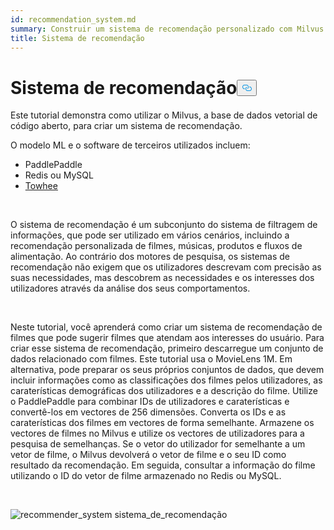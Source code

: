 ```yaml
---
id: recommendation_system.md
summary: Construir um sistema de recomendação personalizado com Milvus.
title: Sistema de recomendação
---
```

<h1 id="Recommender-System" class="common-anchor-header">Sistema de recomendação<button data-href="#Recommender-System" class="anchor-icon" translate="no">
      <svg translate="no"
        aria-hidden="true"
        focusable="false"
        height="20"
        version="1.1"
        viewBox="0 0 16 16"
        width="16"
      >
        <path
          fill="#0092E4"
          fill-rule="evenodd"
          d="M4 9h1v1H4c-1.5 0-3-1.69-3-3.5S2.55 3 4 3h4c1.45 0 3 1.69 3 3.5 0 1.41-.91 2.72-2 3.25V8.59c.58-.45 1-1.27 1-2.09C10 5.22 8.98 4 8 4H4c-.98 0-2 1.22-2 2.5S3 9 4 9zm9-3h-1v1h1c1 0 2 1.22 2 2.5S13.98 12 13 12H9c-.98 0-2-1.22-2-2.5 0-.83.42-1.64 1-2.09V6.25c-1.09.53-2 1.84-2 3.25C6 11.31 7.55 13 9 13h4c1.45 0 3-1.69 3-3.5S14.5 6 13 6z"
        ></path>
      </svg>
    </button></h1><p>Este tutorial demonstra como utilizar o Milvus, a base de dados vetorial de código aberto, para criar um sistema de recomendação.</p>
<p>O modelo ML e o software de terceiros utilizados incluem:</p>
<ul>
<li>PaddlePaddle</li>
<li>Redis ou MySQL</li>
<li><a href="https://towhee.io/">Towhee</a></li>
</ul>
<p></br></p>
<p>O sistema de recomendação é um subconjunto do sistema de filtragem de informações, que pode ser utilizado em vários cenários, incluindo a recomendação personalizada de filmes, músicas, produtos e fluxos de alimentação. Ao contrário dos motores de pesquisa, os sistemas de recomendação não exigem que os utilizadores descrevam com precisão as suas necessidades, mas descobrem as necessidades e os interesses dos utilizadores através da análise dos seus comportamentos.</p>
<p></br></p>
<p>Neste tutorial, você aprenderá como criar um sistema de recomendação de filmes que pode sugerir filmes que atendam aos interesses do usuário. Para criar esse sistema de recomendação, primeiro descarregue um conjunto de dados relacionado com filmes. Este tutorial usa o MovieLens 1M. Em alternativa, pode preparar os seus próprios conjuntos de dados, que devem incluir informações como as classificações dos filmes pelos utilizadores, as caraterísticas demográficas dos utilizadores e a descrição do filme. Utilize o PaddlePaddle para combinar IDs de utilizadores e caraterísticas e convertê-los em vectores de 256 dimensões. Converta os IDs e as caraterísticas dos filmes em vectores de forma semelhante. Armazene os vectores de filmes no Milvus e utilize os vectores de utilizadores para a pesquisa de semelhanças. Se o vetor do utilizador for semelhante a um vetor de filme, o Milvus devolverá o vetor de filme e o seu ID como resultado da recomendação. Em seguida, consultar a informação do filme utilizando o ID do vetor de filme armazenado no Redis ou MySQL.</p>
<p></br></p>
<p>
  
   <span class="img-wrapper"> <img translate="no" src="/docs/v2.5.x/assets/recommendation_system.png" alt="recommender_system" class="doc-image" id="recommender_system" />
   </span> <span class="img-wrapper"> <span>sistema_de_recomendação</span> </span></p>
